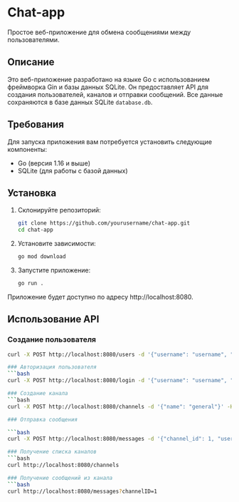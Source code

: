 # Chat-app

Простое веб-приложение для обмена сообщениями между пользователями.

## Описание

Это веб-приложение разработано на языке Go с использованием фреймворка Gin и базы данных SQLite. Он предоставляет API для создания пользователей, каналов и отправки сообщений. Все данные сохраняются в базе данных SQLite `database.db`.

## Требования

Для запуска приложения вам потребуется установить следующие компоненты:

- Go (версия 1.16 и выше)
- SQLite (для работы с базой данных)

## Установка

1. Склонируйте репозиторий:

   ```bash
   git clone https://github.com/yourusername/chat-app.git
   cd chat-app
2. Установите зависимости:

   ```bash
   go mod download
3. Запустите приложение:
   
   ```bash
   go run .
Приложение будет доступно по адресу http://localhost:8080.

## Использование API

### Создание пользователя
  ```bash
  curl -X POST http://localhost:8080/users -d '{"username": "username", "password": "password"}' -H "Content-Type: application/json"

### Авторизация пользователя
  ```bash
  curl -X POST http://localhost:8080/login -d '{"username": "username", "password": "password"}' -H "Content-Type: application/json"

### Создание канала
  ```bash
  curl -X POST http://localhost:8080/channels -d '{"name": "general"}' -H "Content-Type: application/json"

### Отправка сообщения

  ```bash
  curl -X POST http://localhost:8080/messages -d '{"channel_id": 1, "user_id": 1, "text": "Hello, world!"}' -H "Content-Type: application/json"

### Получение списка каналов
  ```bash
  curl http://localhost:8080/channels

### Получение сообщений из канала
  ```bash
  curl http://localhost:8080/messages?channelID=1











